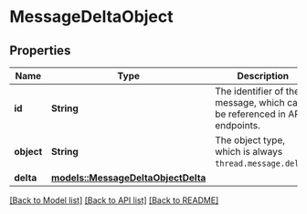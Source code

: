 # MessageDeltaObject

## Properties

Name | Type | Description | Notes
------------ | ------------- | ------------- | -------------
**id** | **String** | The identifier of the message, which can be referenced in API endpoints. | 
**object** | **String** | The object type, which is always `thread.message.delta`. | 
**delta** | [**models::MessageDeltaObjectDelta**](MessageDeltaObject_delta.md) |  | 

[[Back to Model list]](../README.md#documentation-for-models) [[Back to API list]](../README.md#documentation-for-api-endpoints) [[Back to README]](../README.md)


